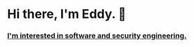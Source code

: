 # Hi there, I'm Eddy. 👋
### [I'm interested in software and security engineering.](https://www.linkedin.com/in/edisonpchen/) 

<!--
**edisonpchen/edisonpchen** is a ✨ _special_ ✨ repository because its `README.md` (this file) appears on your GitHub profile.

Here are some ideas to get you started:

- 🔭 I’m currently working on advanced keylogger
- 🌱 I’m currently learning distributed systems and database systems
- 👯 I’m looking to collaborate on ... anything
- 🤔 I’m looking for help with ... how to make windows 10 not delete my keylogger code
- 💬 Ask me about ... my past work experience as a software engineer and security analyst intern
- 📫 How to reach me: ...chenedison0@gmail.com
- 😄 Pronouns: ... He/Him
- ⚡ Fun fact: ... My birthday is on Halloween 🎃
- PLEASE GIVE ME A RETURN OFFER
- I'm so unhappy


